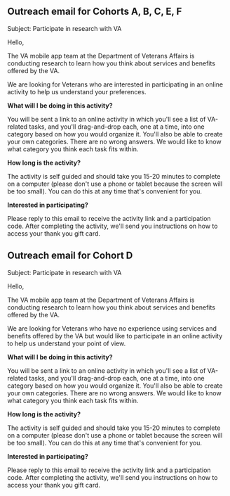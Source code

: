 ## Outreach email for Cohorts A, B, C, E, F

Subject: Participate in research with VA

Hello,

The VA mobile app team at the Department of Veterans Affairs is conducting research to learn how you think about services and benefits offered by the VA.

We are looking for Veterans who are interested in participating in an online activity to help us understand your preferences.

**What will I be doing in this activity?**

You will be sent a link to an online activity in which you'll see a list of VA-related tasks, and you'll drag-and-drop each, one at a time, into one category based on how you would organize it. You'll also be able to create your own categories. There are no wrong answers. We would like to know what category you think each task fits within.

**How long is the activity?**

The activity is self guided and should take you 15-20 minutes to complete on a computer (please don't use a phone or tablet because the screen will be too small). You can do this at any time that's convenient for you.

**Interested in participating?**

Please reply to this email to receive the activity link and a participation code. After completing the activity, we'll send you instructions on how to access your thank you gift card.


## Outreach email for Cohort D

Subject: Participate in research with VA

Hello,

The VA mobile app team at the Department of Veterans Affairs is conducting research to learn how you think about services and benefits offered by the VA.

We are looking for Veterans who have no experience using services and benefits offered by the VA but would like to participate in an online activity to help us understand your point of view.

**What will I be doing in this activity?**

You will be sent a link to an online activity in which you'll see a list of VA-related tasks, and you'll drag-and-drop each, one at a time, into one category based on how you would organize it. You'll also be able to create your own categories. There are no wrong answers. We would like to know what category you think each task fits within.

**How long is the activity?**

The activity is self guided and should take you 15-20 minutes to complete on a computer (please don't use a phone or tablet because the screen will be too small). You can do this at any time that's convenient for you.

**Interested in participating?**

Please reply to this email to receive the activity link and a participation code. After completing the activity, we'll send you instructions on how to access your thank you gift card.
